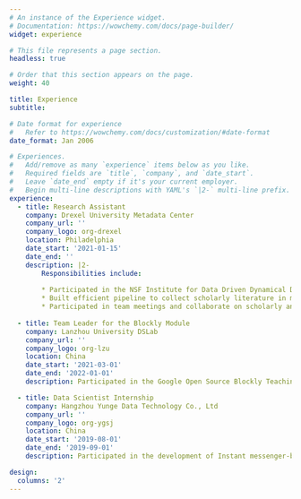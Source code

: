 ```yaml
---
# An instance of the Experience widget.
# Documentation: https://wowchemy.com/docs/page-builder/
widget: experience

# This file represents a page section.
headless: true

# Order that this section appears on the page.
weight: 40

title: Experience
subtitle:

# Date format for experience
#   Refer to https://wowchemy.com/docs/customization/#date-format
date_format: Jan 2006

# Experiences.
#   Add/remove as many `experience` items below as you like.
#   Required fields are `title`, `company`, and `date_start`.
#   Leave `date_end` empty if it's your current employer.
#   Begin multi-line descriptions with YAML's `|2-` multi-line prefix.
experience:
  - title: Research Assistant
    company: Drexel University Metadata Center
    company_url: ''
    company_logo: org-drexel
    location: Philadelphia
    date_start: '2021-01-15'
    date_end: ''
    description: |2-
        Responsibilities include:
        
        * Participated in the NSF Institute for Data Driven Dynamical Design project
        * Built efficient pipeline to collect scholarly literature in material science from various publishers
        * Participated in team meetings and collaborate on scholarly and scientific output
        
  - title: Team Leader for the Blockly Module
    company: Lanzhou University DSLab
    company_url: ''
    company_logo: org-lzu
    location: China
    date_start: '2021-03-01'
    date_end: '2022-01-01'
    description: Participated in the Google Open Source Blockly Teaching Cases Data Systems project.

  - title: Data Scientist Internship
    company: Hangzhou Yunge Data Technology Co., Ltd
    company_url: ''
    company_logo: org-ygsj
    location: China
    date_start: '2019-08-01'
    date_end: '2019-09-01'
    description: Participated in the development of Instant messenger-based roadside assistance system.

design:
  columns: '2'
---
```

